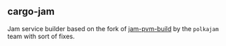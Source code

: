 ## cargo-jam

Jam service builder based on the fork of [jam-pvm-build](https://docs.rs/jam-pvm-build)
by the `polkajam` team with sort of fixes.
